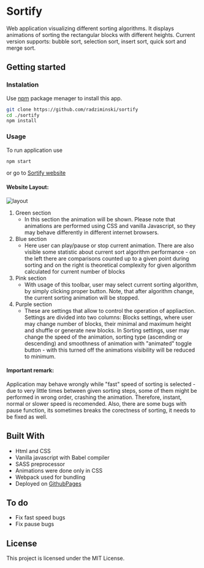 # Sortify
Web application visualizing different sorting algorithms. It displays animations of sorting the rectangular blocks with different heights. Current version supports: bubble sort, selection sort, insert sort, quick sort and merge sort.
## Getting started
### Instalation
Use [npm](https://www.npmjs.com/) package menager to install this app.
```bash
git clone https://github.com/radziminski/sortify
cd ./sortify
npm install
```
### Usage
To run application use 
```bash
npm start
```
or go to [Sortify website](https://radziminski.github.io/sortify)
#### Website Layout:
![layout](https://i.ibb.co/MCQnfTY/sortify.png)
1. Green section
    - In this section the animation will be shown. Please note that animations are performed using CSS and vanilla Javascript, so they may behave differently in different internet browsers.
2. Blue section
    - Here user can play/pause or stop current animation. There are also visible some statistic about current sort algorithm performance - on the left there are comparisons counted up to a given point during sorting and on the right is theoretical complexity for given algorithm calculated for current number of blocks
3. Pink section
    - With usage of this toolbar, user may select current sorting algorithm, by simply clicking proper button. Note, that after algorithm change, the current sorting animation will be stopped. 
4. Purple section
    - These are settings that allow to control the operation of appliaction. Settings are divided into two columns: Blocks settings, where user may change number of blocks, their minimal and maximum height and shuffle or generate new blocks. In Sorting settings, user may change the speed of the animation, sorting type (ascending or descending) and smoothness of animation with "animated" toggle button - with this turned off the animations visibility will be reduced to minimum. 
#### Important remark:
Application may behave wrongly while "fast" speed of sorting is selected - due to very little times between given sorting steps, some of them might be performed in wrong order, crashing the animation. 
Therefore, instant, normal or slower speed is recomended.
Also, there are some bugs with pause function, its sometimes breaks the corectness of sorting, it needs to be fixed as well.
## Built With
- Html and CSS
- Vanilla javascript with Babel compiler 
- SASS preprocessor
- Animations were done only in CSS
- Webpack used for bundling
- Deployed on [GithubPages](https://radziminski.github.io/sortify)
## To do
- Fix fast speed bugs
- Fix pause bugs
## License
This project is licensed under the MIT License.
